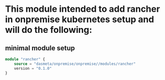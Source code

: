 # This module intended to add rancher in onpremise kubernetes setup and will do the following: 

## minimal module setup
```terraform
module "rancher" {
    source = "dasmeta/onpremise/onpremise//modules/rancher"
    version = "0.1.0"
}
```